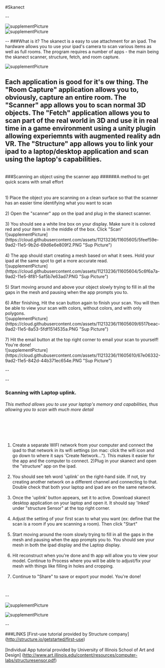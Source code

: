 #Skanect

--


![supplementPicture](https://cloud.githubusercontent.com/assets/11213236/11574132/cf227ae0-99d7-11e5-9dc4-09c1929761d7.png "Sup Picture")<br /> 
![supplementPicture](https://cloud.githubusercontent.com/assets/11213236/11605538/670c8fdc-9ad0-11e5-8805-0008bbded614.gif "Sup Picture")<br /> 

--
###What is it?
The skanect is a easy to use attachment for an ipad. The hardware allows you to use your ipad's camera to scan various items as 
well as full rooms. The program requires a number of apps - the main being the skanect scanner, structure, fetch, and room capture. 

![supplementPicture](https://cloud.githubusercontent.com/assets/11213236/11605594/18753926-9ad2-11e5-9b02-2f901da3ada8.jpg "Sup Picture")<br /> 

Each application is good for it's ow thing. The "Room Capture" application allows you to, obviously, capture an entire room. 
The "Scanner" app allows you to scan normal 3D objects. The "Fetch" application allows you to scan part of the real world in 3D and 
use it in real time in a game environment using a unity plugin allowing experiemnts with augmented reality adn VR. The "Structure" app allows you to link your ipad to a laptop/desktop application and scan using the laptop's capabilities.
<br>
--

<br>
###Scanning an object using the scanner app
######A method to get quick scans with small effort
<br><br><br>
1) Place the object you are scanning on a clean surface so that the scanner has an easier time identifying what you want to scan
<br><br>
2) Open the "scanner" app on the ipad and plug in the skanect scanner. 
<br>

<br>
3) You should see a white line box on your display. Make sure it is colored red and your item is in the middle of the box. Click "Scan"
<br>
![supplementPicture](https://cloud.githubusercontent.com/assets/11213236/11605605/5feef59e-9ad2-11e5-9b2d-69d6e6e809f2.PNG "Sup Picture")<br /> 
<br>
4) The app should start creating a mesh based on what it sees. Hold your ipad at the same spot to get a more accurate read.
<br>
![supplementPicture](https://cloud.githubusercontent.com/assets/11213236/11605604/5c6f6a7a-9ad2-11e5-8f81-5af5b7e63ad7.PNG "Sup Picture")<br /> 
<br>
5) Start moving around and above your object slowly trying to fill in all the gaps in the mesh and pausing when the app prompts you to.
<br><br>
6) After finishing, Hit the scan button again to finish your scan. You will then be able to view your scan with colors, without colors, and with only polygons.
<br>
![supplementPicture](https://cloud.githubusercontent.com/assets/11213236/11605609/6517beac-9ad2-11e5-8a53-5fdf1514535a.PNG "Sup Picture")<br /> 
<br>
7) Hit the email button at the top right corner to email your scan to yourself! You're done!
<br>
![supplementPicture](https://cloud.githubusercontent.com/assets/11213236/11605610/67e06332-9ad2-11e5-842d-44b371ec654e.PNG "Sup Picture")<br /> 

--

--
<br>
###  Scanning with Laptop uplink.
###### This method allows you to use your laptop's memory and capabilities, thus allowing you to scan with much more detail

<br><br><br>
1) Create a separate WIFI network from your computer and connect the ipad to that network in its wifi settings (on mac: click the wifi icon and go down to where it says 'Create Network..."). This makes it easier for the app and the computer to connect.
2)Plug in your skanect and open the "structure" app on the ipad.
<br><br>
2) You should see teh word 'uplink' on the right-hand side. If not, try creating another network on a different channel and connecting to that. Double check that both your laptop and ipad are on the same network.
<br><br>
3) Once the 'uplink' button appears, set it to active. Download skanect desktop application on your laptop and open it. It should say 'lnked' under "structure Sensor" at the top right corner.
<br><br>
4) Adjust the setting of your first scan to what you want (ex: define that the scan is a room if you are scanning a room). Then click "Start"
<br><br>
5) Start moving around the room slowly trying to fill in all the gaps in the mesh and pausing when the app prompts you to. You should see your mesh in both the ipad display and the Laptop display. 
<br><br>
6) Hit reconstruct when you're done and th app will allow you to view your model. Continue to Process where you will be able to adjust/fix your mesh with things like filling in holes and cropping. 
<br><br>
7) Continue to "Share" to save or export your model. You're done!
<br>

--

![supplementPicture](https://cloud.githubusercontent.com/assets/11213236/11605605/5feef59e-9ad2-11e5-9b2d-69d6e6e809f2.PNG "Sup Picture")<br /> 

![supplementPicture](https://cloud.githubusercontent.com/assets/11213236/11321764/74681e8a-9099-11e5-918e-37040b2f9d5b.png "Sup Picture")<br /> 


--
<br>

###LINKS
[First-use tutorial provided by Structure company] (http://structure.io/getstarted/first-use) <br>
<br>
[Individual App tutorial provided by University of Illinois School of Art and Design] (http://www.art.illinois.edu/content/resources/computer-labs/structuresensor.pdf) <br>
<br>
